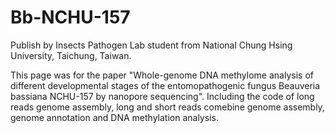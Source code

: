 # Bb-NCHU-157

Publish by Insects Pathogen Lab student from National Chung Hsing University, Taichung, Taiwan.

This page was for the paper "Whole-genome DNA methylome analysis of different developmental stages of the entomopathogenic fungus Beauveria bassiana NCHU-157 by nanopore sequencing".
Including the code of long reads genome assembly, long and short reads comebine genome assembly, genome annotation and DNA methylation analysis. 
